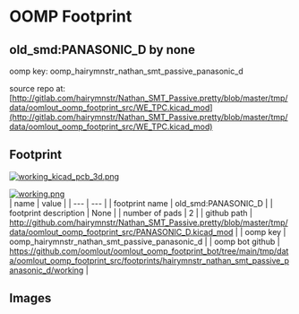 # OOMP Footprint  
## old_smd:PANASONIC_D  by none  
  
oomp key: oomp_hairymnstr_nathan_smt_passive_panasonic_d  
  
source repo at: [http://gitlab.com/hairymnstr/Nathan_SMT_Passive.pretty/blob/master/tmp/data/oomlout_oomp_footprint_src/WE_TPC.kicad_mod](http://gitlab.com/hairymnstr/Nathan_SMT_Passive.pretty/blob/master/tmp/data/oomlout_oomp_footprint_src/WE_TPC.kicad_mod)  
## Footprint  
  
[![working_kicad_pcb_3d.png](working_kicad_pcb_3d_600.png)](working_kicad_pcb_3d.png)  
  
[![working.png](working_600.png)](working.png)  
| name | value | 
| --- | --- | 
| footprint name | old_smd:PANASONIC_D | 
| footprint description | None | 
| number of pads | 2 | 
| github path | http://github.com/hairymnstr/Nathan_SMT_Passive.pretty/blob/master/tmp/data/oomlout_oomp_footprint_src/PANASONIC_D.kicad_mod | 
| oomp key | oomp_hairymnstr_nathan_smt_passive_panasonic_d | 
| oomp bot github | https://github.com/oomlout/oomlout_oomp_footprint_bot/tree/main/tmp/data/oomlout_oomp_footprint_src/footprints/hairymnstr_nathan_smt_passive_panasonic_d/working | 
## Images  
